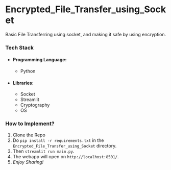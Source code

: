 # Encrypted_File_Transfer_using_Socket
Basic File Transferring using socket, and making it safe by using encryption.


### Tech Stack

- #### Programming Language:
  - Python

- #### Libraries:
  - Socket
  - Streamlit
  - Cryptography
  - OS


### How to Implement?

1. Clone the Repo
2. Do `pip install -r requirements.txt` in the `Encrypted_File_Transfer_using_Socket` directory.
3. Then `streamlit run main.py`.
4. The webapp will open on `http://localhost:8501/`.
5. _Enjoy Sharing!_
